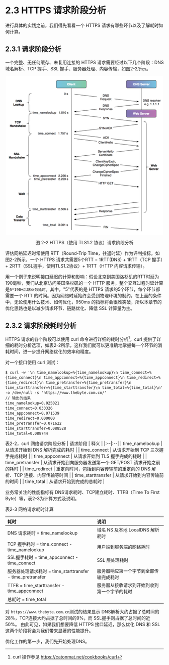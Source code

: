 # 2.3 HTTPS 请求阶段分析

进行具体的实践之前，我们得先看看一个 HTTPS 请求有哪些环节以及了解耗时如何计算。

## 2.3.1 请求阶段分析

一个完整、无任何缓存、未复用连接的 HTTPS 请求需要经过以下几个阶段：DNS 域名解析、TCP 握手、SSL 握手、服务器处理、内容传输，如图2-2所示。

<div  align="center">
	<img src="../assets/http-process.png" width = "500"  align=center />
	<p>图 2-2 HTTPS（使用 TLS1.2 协议）请求阶段分析</p>
</div>

评估网络延迟时常使用 RTT（Round-Trip Time，往返时延）作为评判指标。如图2-2所示，一个 HTTPS 请求共需要5个RTT = 1RTT(DNS) + 1RTT（TCP 握手）+ 2RTT（SSL握手，使用TLS1.2协议）+ 1RTT（HTTP 内容请求传输）。

用一个例子来说明接口延迟的计算和影响：假设北京到美国洛杉矶的RTT时延为190毫秒，我们从北京访问美国洛杉矶的一个 HTTP 服务，整个交互过程时延计算是`5*190+后端业务延时`。其中，"5"代表的是 HTTPS 请求的5个环节，每个环节都需要一个 RTT 的时间。因为网络时延始终会受到物理环境的制约，在上面的条件中，无论使用什么技术、如何优化，950ms 的指标将会很难突破，所以本章节的优化思路也是以减少请求环节、链路优化、降低 SSL 计算量为主。

## 2.3.2 请求阶段耗时分析

HTTPS 请求的各个阶段可以使用 curl 命令进行详细的耗时分析[^1]，curl 提供了详细的耗时分析选项，如表2-2所示，这样我们就可以更准确地掌握每一个环节的消耗时间，进一步提升网络优化的效率和精度。

对一个接口使用 curl 测试：

```
$ curl -w '\n time_namelookup=%{time_namelookup}\n time_connect=%{time_connect}\n time_appconnect=%{time_appconnect}\n time_redirect=%{time_redirect}\n time_pretransfer=%{time_pretransfer}\n time_starttransfer=%{time_starttransfer}\n time_total=%{time_total}\n' -o /dev/null -s 'https://www.thebyte.com.cn/'
// 输出的结果
time_namelookup=0.025021
time_connect=0.033326
time_appconnect=0.071539
time_redirect=0.000000
time_pretransfer=0.071622
time_starttransfer=0.088528
time_total=0.088744
```

表2-2，curl 网络请求阶段分析
| 请求阶段 | 释义 |
|:--|:--|
| time_namelookup | 从请求开始到 DNS 解析完成的耗时 |
| time_connect | 从请求开始到 TCP 三次握手完成耗时 |
| time_appconnect | 从请求开始到 TLS 握手完成的耗时 |
| time_pretransfer | 从请求开始到向服务器发送第一个 GET/POST 请求开始之前的耗时 |
| time_redirect | 重定向时间，包括到内容传输前的重定向的 DNS 解析、TCP 连接、内容传输等时间 |
| time_starttransfer | 从请求开始到内容传输前的时间 |
| time_total | 从请求开始到完成的总耗时 |

业务常关注的性能指标有 DNS请求耗时、TCP建立耗时、TTFB（Time To First Byte）等，表2-3为计算方式及说明。

表2-3 网络请求耗时计算

| 耗时 | 说明 |
|:--|:--|
| DNS 请求耗时 = time_namelookup | 域名 NS 及本地 LocalDNS 解析耗时 |
| TCP 握手耗时 = time_connect - time_namelookup | 用户端到服务端的网络耗时 |
| SSL握手耗时 = time_appconnect - time_connect | SSL 层处理耗时 |
| 服务器处理请求耗时 = time_starttransfer - time_pretransfer | 服务器响应第一个字节到全部传输完成耗时 |
| TTFB  = time_starttransfer - time_appconnect | 服务器从接收请求到开始到收到第一个字节的耗时 |
| 总耗时 = time_total ||


对 `https://www.thebyte.com.cn`测试的结果显示 DNS解析大约占据了总时间的28%，TCP连接大约占据了总时间的9%，而 SSL握手则占据了总时间的近50%。
由此可见，如果我们想要降低 HTTPS 接口延迟，那么优化 DNS 和 SSL 这两个阶段将会为我们带来显著的性能提升。

优化工作的第一步，我们先开始处理DNS。

[^1]: curl 操作参见 https://catonmat.net/cookbooks/curl

